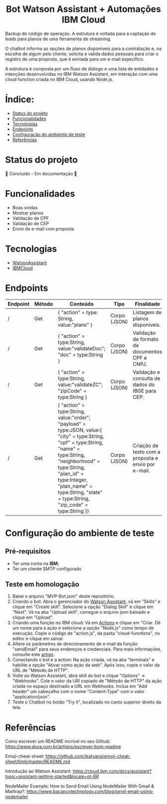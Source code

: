 <h1 align="center">Bot Watson Assistant + Automações IBM Cloud</h1>

<p>Backup do código de operação. A estrutura é voltada para a captação de leads para planos de uma ferramenta de streaming.</p>

<p>O chatbot informa as opções de planos disponíveis para a contratação e, na escolha de algum pelo cliente, solicita e valida dados pessoais para criar o registro de uma proposta, que é enviada para um e-mail específico.</p>

<p>A estrutura é composta por um fluxo de diálogo e uma lista de entidades e intenções desenvolvidas no IBM Watson Assistant, em interação com uma cloud function criada no IBM Cloud, usando Node.js.</p>


# Índice:

* [Status do projeto](#status-do-projeto)
* [Funcionalidades](#Funcionalidades)
* [Tecnologias](#Tecnologias)
* [Endpoints](#Endpoints)
* [Configuração do ambiente de teste](#configuração-do-ambiente-de-teste)
* [Referências](#Arquitetura)


# Status do projeto

:page_with_curl: Concluído - Em documentação :page_with_curl:

# Funcionalidades

* Boas vindas
* Mostrar planos
* Validação de CPF
* Validação de CEP
* Envio de e-mail com proposta


# Tecnologias

* [WatsonAssistant](https://www.ibm.com/br-pt/watson)
* [IBMCloud](https://www.ibm.com/br-pt/cloud/free)


# Endpoints

<table>
  <thead>
    <th>Endpoint</th>
    <th>Método</th>
    <th>Conteúdo</th>
    <th>Tipo</th>
    <th>Finalidade</th>
  </thead>
  <body>
    <tr>
      <td>/</td>
      <td>Get</td>
      <td>{ "action" = type: String, value:"plans" }</td>
      <td>Corpo (JSON)</td>
      <td>Listagem de planos disponíveis.</td>
    </tr>
    <tr>
      <td>/</td>
      <td>Get</td>
      <td>{ "action" = type:String, value:"validateDoc"; "doc" = type:String }</td>
      <td>Corpo (JSON)</td>
      <td>Validação de formato de documentos CPF e CNPJ.</td>
    </tr>
    <tr>
      <td>/</td>
      <td>Get</td>
      <td>{ "action" = type:String, value:"validateZC"; "zipCode" = type:String }</td>
      <td>Corpo (JSON)</td>
      <td>Validação e consulta de dados do IBGE para CEP.</td>
    </tr>
    <tr>
      <td>/</td>
      <td>Get</td>
      <td>{ "action" = type:String, value:"order"; "payload" = type:JSON, value:{ "city" = type:String, "cpf" = type:String, "name" = type:String, "neighborhood" = type:String, "plan_id" = type:Integer, "plan_name" = type:String, "state" = type:String, "zip_code" = type:String }}
      </td>
      <td>Corpo (JSON)</td>
      <td>Criação de texto com a proposta e envio por e-mail.</td>
    </tr>
  </body>
</table>


# Configuração do ambiente de teste

## Pré-requisitos

- Ter uma conta na **IBM**;
- Ter um cliente SMTP configurado


## Teste em homologação

1. Baixe o arquivo "MVP-Bot.json" deste repositório. 
2. Criando o bot: Abra o gerenciador do [Watson Assistant](https://us-east.assistant.watson.cloud.ibm.com/), vá em "Skills" e clique em "Create skill". Selecione a opção "Dialog Skill" e clique em "Next". Vá na aba "Upload skill", carregue o arquivo json baixado e clique em "Upload".
3. Criando uma função no IBM cloud: Vá em [Actions](https://cloud.ibm.com/functions/actions) e clique em "Criar. Dê um nome para a ação e selecione a opção "Node.js" como tempo de execução. Copie o código de "action.js", da pasta "cloud-functions", no editor e clique em salvar.
4. Altere os parâmetros de direcionamento de e-mail da função "sendEmail" para seus endereços e credenciais. Para mais informações, consulte este [artigo](https://www.bacancytechnology.com/blog/send-email-using-nodemailer).
5. Conectando o bot e a action: Na ação criada, vá na aba "terminais" e habilite a opção "Ativar como ação da web". Após isso, copie o valor da URL de "Método de HTTP".
6. Volte ao Watson Assistant, abra skill do bot e clique "Options" -> "Webhooks". Cole o valor da URl copiado de "Método de HTTP" da ação criada no espaço destinado a URL em Webhooks. Inclua em "Add header" um cabeçalho com o nome "Content-Type" com o valor "application/json".
7. Teste o Chatbot no botão "Try it", localizado no canto superior direito da tela.


# Referências

Como escrever um README incrível no seu Github:
https://www.alura.com.br/artigos/escrever-bom-readme

Emoji-cheat-sheet:
https://github.com/ikatyang/emoji-cheat-sheet/blob/master/README.md

Introdução ao Watson Assistant:
https://cloud.ibm.com/docs/assistant?topic=assistant-getting-started&locale=pt-BR

NodeMailer Example: How to Send Email Using NodeMailer With Gmail & Mailtrap?:
https://www.bacancytechnology.com/blog/send-email-using-nodemailer
